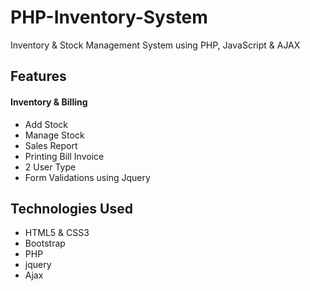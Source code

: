 # PHP-Inventory-System
Inventory &amp; Stock Management System using PHP, JavaScript &amp; AJAX


Features
--------------

#### Inventory & Billing
* Add Stock
* Manage Stock
* Sales Report
* Printing Bill Invoice
* 2 User Type
* Form Validations using Jquery

Technologies Used
--------------
* HTML5 & CSS3
* Bootstrap
* PHP
* jquery
* Ajax
